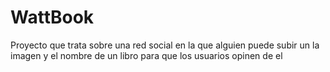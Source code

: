 # WattBook
Proyecto que trata sobre una red social en la que alguien puede subir un la imagen y el nombre de un libro para que los usuarios opinen de el
